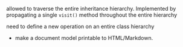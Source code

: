 
allowed to traverse the entire inheritance hierarchy. 
Implemented by propagating a single `visit()` method throughout the entire hierarchy


need to define a new operation on an entire class hierarchy
- make a document model printable to HTML/Markdown.